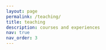 ```yaml
---
layout: page
permalink: /teaching/
title: teaching
description: courses and experiences
nav: true
nav_order: 3
---
```


